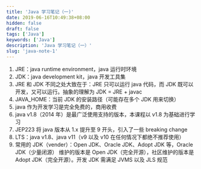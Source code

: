 ```yaml
---
title: 'Java 学习笔记（一)'
date: 2019-06-16T10:49:38+08:00
hidden: false
draft: false
tags: ['Java']
keywords: ['Java']
description: 'Java 学习笔记（一）'
slug: 'java-note-1'
---
```


1. JRE：java runtime environment，java 运行时环境
2. JDK：java development kit，java 开发工具集
3. JRE 和 JDK 不同之处大致在于：JRE 只可以运行 java 代码，而 JDK 既可以开发，又可以运行。抽象的理解为 JDK = JRE + javac
4. JAVA_HOME：当前 JDK 的安装路径（可能存在多个 JDK 用来切换）
5. java 作为开发学习是完全免费的，商用收费
6. java v1.8（2014 年）是最广泛使用支持的版本，本课程以 v1.8 为基础进行学习
7. JEP223 将 java 版本从 1.x 提升至 9 开头，引入了一些 breaking change
8. LTS：java v1.8、java v11（v9 以及 v10 在任何情况下都绝不推荐使用）
9. 常用的 JDK（vender）：Open JDK、Oracle JDK、Adopt JDK 等，Oracle JDK（少量闭源） 维护的版本是 Open JDK（完全开源），社区维护的版本是 Adopt JDK（完全开源）。开发 JDK 需满足 JVMS 以及 JLS 规范
